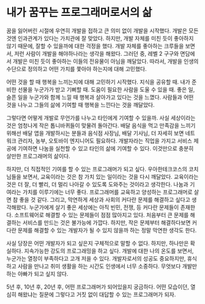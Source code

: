 # **내가 꿈꾸는 프로그래머로서의 삶**

꿈을 잃어버린 시절에 우연히 개발을 접하고 큰 의미 없이 개발을 시작했다. 개발은 모든 것엔 인과관계가 있다는 가치관에 잘 맞았다. 하지만, 개발 자체를 미친 듯이 좋아하지 않기 때문에, 잘할 수 있을까에 대한 걱정을 했다. 개발 자체를 좋아하는 크루들을 보면서, 저런 사람이 개발을 해야하나라는 생각을 해왔다. 그러던 중, 레벨 2 구구와 면담에서 개발은 미친 듯이 좋아하는 이들의 전유물이 아님을 깨달았다. 따라서, 개발을 인생의 수단으로 정의하고 어떤 가치를 쫓아야 하는지에 대해 고민했다.

어떤 것을 할 때 행복을 느끼는지에 대해 고민하기 시작했다. 지식을 공유할 때. 내가 준비한 선물을 누군가가 받고 기뻐할 때. 도움이 필요한 사람을 도울 수 있을 때. 좋은 일, 슬픈 일을 누군가와 함께 느낄 때 행복과 살아가고 있다는 것을 느꼈다. 사람들과 어떤 것을 나누고 그들의 삶에 기여할 때 행복을 느낀다는 것을 깨달았다.

그렇다면 어떻게 개발로 무언가를 나누고 타인에게 기여할 수 있을까. 사실 세상이라는 것은 엄청나게 작은 톱니바퀴들이 맞물려 돌아간다. 배달 음식을 먹고 만족감을 느끼기 위해선 배달 앱을 개발하시는 분들과 음식점 사장님, 배달 기사님, 더 자세히 보면 네트워크 관리자, 농부, 오토바이 엔지니어도 필요하다. 개발자라는 직업을 가지고 서비스 제공에 기여하면 나눔을 실천할 수 있고 타인의 삶에 기여할 수 있다. 이것만으로 충분히 살만한 프로그래머의 삶이다.

하지만, 더 직접적인 기여를 할 수 있는 프로그래머가 되고 싶다. 우아한테크코스의 코치님들을 보면서, 교육이라는 것은 참 가치 있는 일이라는 것을 다시 깨달았다. 교육이라는 것은 더 잘, 더 빨리, 더 멀리 나아갈 수 있도록 도와주는 것이라고 생각한다. 나눔과 기여라는 가치를 이루기에는 너무 좋다. 프로그래머를 교육하고 양성하는 프로그래머로 살면 참 좋을 것 같다.
그리고, 막연하게 세상과 사회의 커다란 문제를 해결하고 싶다고 생각해왔다. 누군가에게 살기 좋은 세상에는 아직 빈민, 전쟁, 등 커다란 문제들이 존재한다. 소프트웨어로 해결할 수 있는 문제들이 점점 많아지고 있다. 처음부터 큰 문제를 해결하는 서비스를 만드는 것은 불가능에 가깝다. 하지만, 작은 문제부터 해결하다보면 커다란 문제를 해결할 수 있는 개발자가 될 수 있지 않을까 하는 정말 막연한 생각도 한다.

사실 당장은 어떤 개발자가 되고 싶은지 구체적으로 말할 수 없다. 하지만, 하나만은 확실하다. 지속가능한 강도의 프로그래밍을 하고 싶다. 개발에 대한 나의 온도를 보면서, 누군가는 열정이 부족하다고 고개 저을 수 있다. 개발자로서의 성공도 중요하지만, 휴식하고 사람을 만나고 취미 생활을 하는 시간도 인생에서 너무 소중하다. 무엇보다 개발만 하는 아빠가 되고 싶지 않다.

5년 후, 10년 후, 20년 후, 어떤 프로그래머가 되어있을지 궁금하다. 어떤 모습이던, 열심히 해왔냐는 질문에 그렇다고 거짓 없이 대답할 수 있는 프로그래머가 되자.